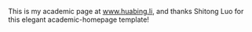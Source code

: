 This is my academic page at www.huabing.li, and thanks Shitong Luo for this elegant academic-homepage template!
